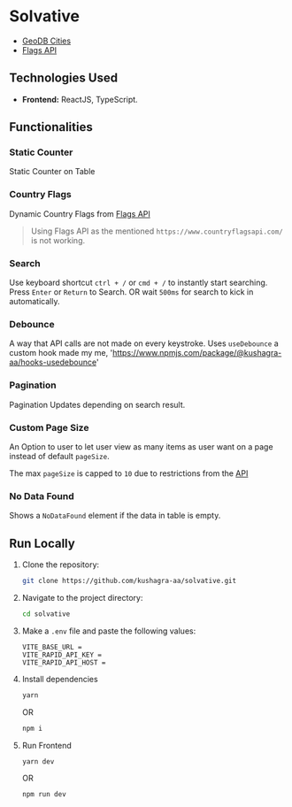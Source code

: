 # Solvative

- [GeoDB Cities][API]
- [Flags API][Flags]

## Technologies Used

- **Frontend:** ReactJS, TypeScript.

## Functionalities

### Static Counter

Static Counter on Table

### Country Flags

Dynamic Country Flags from [Flags API][Flags]
> Using Flags API as the mentioned `https://www.countryflagsapi.com/` is not working.

### Search

Use keyboard shortcut `ctrl + /` or `cmd + /` to instantly start searching.
Press `Enter` or `Return` to Search. OR wait `500ms` for search to kick in automatically.

### Debounce

A way that API calls are not made on every keystroke.
Uses `useDebounce` a custom hook made my me, '<https://www.npmjs.com/package/@kushagra-aa/hooks-usedebounce>'

### Pagination

Pagination Updates depending on search result.

### Custom Page Size

An Option to user to let user view as many items as user want on a page instead of default `pageSize`.

The max `pageSize` is capped to `10` due to restrictions from the [API][API]

### No Data Found

Shows a `NoDataFound` element if the data in table is empty.

## Run Locally

1. Clone the repository:

   ```bash
   git clone https://github.com/kushagra-aa/solvative.git
   ```

2. Navigate to the project directory:

   ```bash
   cd solvative
   ```

3. Make a `.env` file and paste the following values:

   ```properties
   VITE_BASE_URL = 
   VITE_RAPID_API_KEY = 
   VITE_RAPID_API_HOST = 
   ```

4. Install dependencies

    ```bash
    yarn
    ```

    OR

    ```bash
    npm i
    ```

4. Run Frontend

   ```bash
   yarn dev
   ```

   OR

   ```bash
   npm run dev
   ```

[API]: https://rapidapi.com/wirefreethought/api/geodb-cities
[Flags]: https://flagsapi.com/
